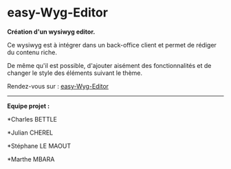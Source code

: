 # easy-Wyg-Editor
__Création d'un wysiwyg editor.__


Ce wysiwyg est à intégrer dans un back-office client et permet de rédiger du contenu riche. 
 
 De même qu'il est possible, d'ajouter aisément des fonctionnalités et de changer le style des éléments 
 suivant le thème.
 
 Rendez-vous sur :  [easy-Wyg-Editor](https://github.com/Charles-Bettle/easy-Wyg-Editor)
 
 ---
 __Equipe projet :__
 
 *Charles BETTLE
 
 *Julian CHEREL
 
 *Stéphane LE MAOUT
 
 *Marthe MBARA

